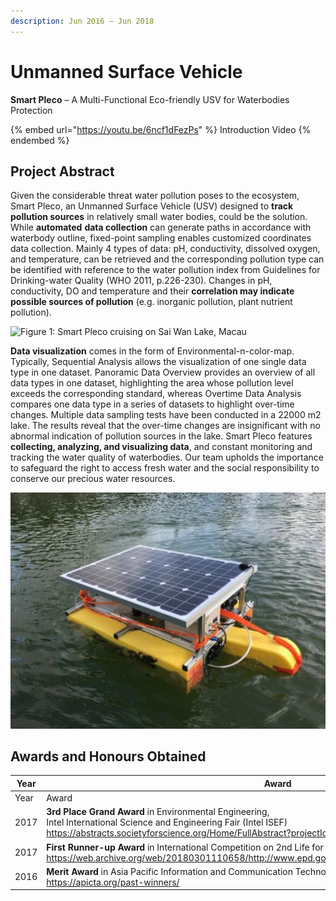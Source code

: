 ```yaml
---
description: Jun 2016 – Jun 2018
---
```


# Unmanned Surface Vehicle

**Smart Pleco** – A Multi-Functional Eco-friendly USV for Waterbodies Protection

{% embed url="https://youtu.be/6ncf1dFezPs" %}
Introduction Video
{% endembed %}

## Project Abstract

Given the considerable threat water pollution poses to the ecosystem, Smart Pleco, an Unmanned Surface Vehicle (USV) designed to **track pollution sources** in relatively small water bodies, could be the solution. While **automated** **data collection** can generate paths in accordance with waterbody outline, fixed-point sampling enables customized coordinates data collection. Mainly 4 types of data: pH, conductivity, dissolved oxygen, and temperature, can be retrieved and the corresponding pollution type can be identified with reference to the water pollution index from Guidelines for Drinking-water Quality (WHO 2011, p.226-230). Changes in pH, conductivity, DO and temperature and their **correlation may indicate possible sources of pollution** (e.g. inorganic pollution, plant nutrient pollution).

![Figure 1: Smart Pleco cruising on Sai Wan Lake, Macau](../.gitbook/assets/image.png)

**Data visualization** comes in the form of Environmental-n-color-map. Typically, Sequential Analysis allows the visualization of one single data type in one dataset. Panoramic Data Overview provides an overview of all data types in one dataset, highlighting the area whose pollution level exceeds the corresponding standard, whereas Overtime Data Analysis compares one data type in a series of datasets to highlight over-time changes. Multiple data sampling tests have been conducted in a 22000 m2 lake. The results reveal that the over-time changes are insignificant with no abnormal indication of pollution sources in the lake. Smart Pleco features **collecting, analyzing, and visualizing data**, and constant monitoring and tracking the water quality of waterbodies. Our team upholds the importance to safeguard the right to access fresh water and the social responsibility to conserve our precious water resources.

![Figure 2: A closer look of Smart Pleco](<../.gitbook/assets/image (2).png>)

## Awards and Honours Obtained

<table data-header-hidden><thead><tr><th width="118">Year</th><th>Award</th></tr></thead><tbody><tr><td>Year</td><td>Award</td></tr><tr><td>2017</td><td><strong>3rd Place Grand Award</strong> in Environmental Engineering, <br>Intel International Science and Engineering Fair (Intel ISEF)<br><a href="https://abstracts.societyforscience.org/Home/FullAbstract?projectId=5172">https://abstracts.societyforscience.org/Home/FullAbstract?projectId=5172</a></td></tr><tr><td>2017</td><td><strong>First Runner-up Award</strong> in International Competition on 2nd Life for Retired Batteries from Electric Vehicles<br><a href="https://web.archive.org/web/20180301110658/http://www.epd.gov.hk/epd/misc/2ndEVbattery/en/event8.html">https://web.archive.org/web/20180301110658/http://www.epd.gov.hk/epd/misc/2ndEVbattery/en/event8.html</a></td></tr><tr><td>2016</td><td><strong>Merit Award</strong> in Asia Pacific Information and Communication Technology Alliance Awards (APICTA)<br><a href="https://apicta.org/past-winners/">https://apicta.org/past-winners/</a></td></tr></tbody></table>
